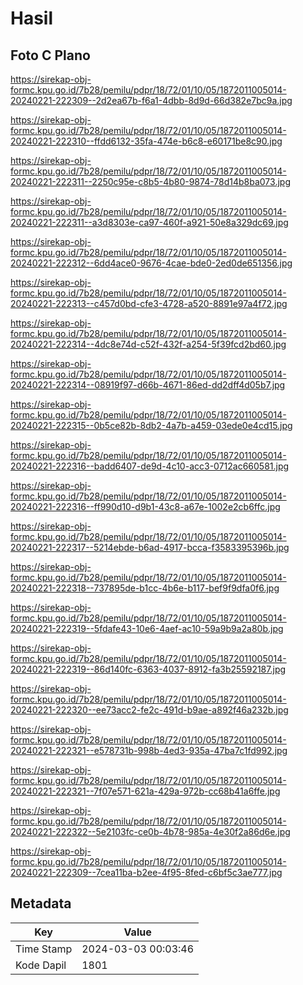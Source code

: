 # Hasil

## Foto C Plano

https://sirekap-obj-formc.kpu.go.id/7b28/pemilu/pdpr/18/72/01/10/05/1872011005014-20240221-222309--2d2ea67b-f6a1-4dbb-8d9d-66d382e7bc9a.jpg

https://sirekap-obj-formc.kpu.go.id/7b28/pemilu/pdpr/18/72/01/10/05/1872011005014-20240221-222310--ffdd6132-35fa-474e-b6c8-e60171be8c90.jpg

https://sirekap-obj-formc.kpu.go.id/7b28/pemilu/pdpr/18/72/01/10/05/1872011005014-20240221-222311--2250c95e-c8b5-4b80-9874-78d14b8ba073.jpg

https://sirekap-obj-formc.kpu.go.id/7b28/pemilu/pdpr/18/72/01/10/05/1872011005014-20240221-222311--a3d8303e-ca97-460f-a921-50e8a329dc69.jpg

https://sirekap-obj-formc.kpu.go.id/7b28/pemilu/pdpr/18/72/01/10/05/1872011005014-20240221-222312--6dd4ace0-9676-4cae-bde0-2ed0de651356.jpg

https://sirekap-obj-formc.kpu.go.id/7b28/pemilu/pdpr/18/72/01/10/05/1872011005014-20240221-222313--c457d0bd-cfe3-4728-a520-8891e97a4f72.jpg

https://sirekap-obj-formc.kpu.go.id/7b28/pemilu/pdpr/18/72/01/10/05/1872011005014-20240221-222314--4dc8e74d-c52f-432f-a254-5f39fcd2bd60.jpg

https://sirekap-obj-formc.kpu.go.id/7b28/pemilu/pdpr/18/72/01/10/05/1872011005014-20240221-222314--08919f97-d66b-4671-86ed-dd2dff4d05b7.jpg

https://sirekap-obj-formc.kpu.go.id/7b28/pemilu/pdpr/18/72/01/10/05/1872011005014-20240221-222315--0b5ce82b-8db2-4a7b-a459-03ede0e4cd15.jpg

https://sirekap-obj-formc.kpu.go.id/7b28/pemilu/pdpr/18/72/01/10/05/1872011005014-20240221-222316--badd6407-de9d-4c10-acc3-0712ac660581.jpg

https://sirekap-obj-formc.kpu.go.id/7b28/pemilu/pdpr/18/72/01/10/05/1872011005014-20240221-222316--ff990d10-d9b1-43c8-a67e-1002e2cb6ffc.jpg

https://sirekap-obj-formc.kpu.go.id/7b28/pemilu/pdpr/18/72/01/10/05/1872011005014-20240221-222317--5214ebde-b6ad-4917-bcca-f3583395396b.jpg

https://sirekap-obj-formc.kpu.go.id/7b28/pemilu/pdpr/18/72/01/10/05/1872011005014-20240221-222318--737895de-b1cc-4b6e-b117-bef9f9dfa0f6.jpg

https://sirekap-obj-formc.kpu.go.id/7b28/pemilu/pdpr/18/72/01/10/05/1872011005014-20240221-222319--5fdafe43-10e6-4aef-ac10-59a9b9a2a80b.jpg

https://sirekap-obj-formc.kpu.go.id/7b28/pemilu/pdpr/18/72/01/10/05/1872011005014-20240221-222319--86d140fc-6363-4037-8912-fa3b25592187.jpg

https://sirekap-obj-formc.kpu.go.id/7b28/pemilu/pdpr/18/72/01/10/05/1872011005014-20240221-222320--ee73acc2-fe2c-491d-b9ae-a892f46a232b.jpg

https://sirekap-obj-formc.kpu.go.id/7b28/pemilu/pdpr/18/72/01/10/05/1872011005014-20240221-222321--e578731b-998b-4ed3-935a-47ba7c1fd992.jpg

https://sirekap-obj-formc.kpu.go.id/7b28/pemilu/pdpr/18/72/01/10/05/1872011005014-20240221-222321--7f07e571-621a-429a-972b-cc68b41a6ffe.jpg

https://sirekap-obj-formc.kpu.go.id/7b28/pemilu/pdpr/18/72/01/10/05/1872011005014-20240221-222322--5e2103fc-ce0b-4b78-985a-4e30f2a86d6e.jpg

https://sirekap-obj-formc.kpu.go.id/7b28/pemilu/pdpr/18/72/01/10/05/1872011005014-20240221-222309--7cea11ba-b2ee-4f95-8fed-c6bf5c3ae777.jpg


## Metadata

| Key        | Value               |
| ---------- | ------------------- |
| Time Stamp | 2024-03-03 00:03:46 |
| Kode Dapil | 1801                |



